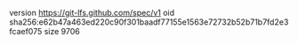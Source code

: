 version https://git-lfs.github.com/spec/v1
oid sha256:e62b47a463ed220c90f301baadf77155e1563e72732b52b71b7fd2e3fcaef075
size 9706
